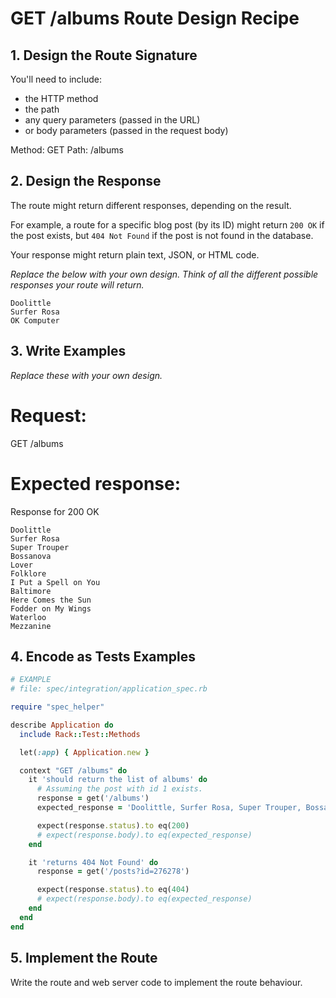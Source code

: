 # GET /albums Route Design Recipe

## 1. Design the Route Signature

You'll need to include:
  * the HTTP method
  * the path
  * any query parameters (passed in the URL)
  * or body parameters (passed in the request body)

Method: GET
Path: /albums

## 2. Design the Response

The route might return different responses, depending on the result.

For example, a route for a specific blog post (by its ID) might return `200 OK` if the post exists, but `404 Not Found` if the post is not found in the database.

Your response might return plain text, JSON, or HTML code. 

_Replace the below with your own design. Think of all the different possible responses your route will return._

```
Doolittle
Surfer Rosa
OK Computer
```

## 3. Write Examples

_Replace these with your own design._



# Request:

GET /albums

# Expected response:

Response for 200 OK

```
Doolittle
Surfer Rosa
Super Trouper
Bossanova
Lover
Folklore
I Put a Spell on You
Baltimore
Here Comes the Sun
Fodder on My Wings
Waterloo
Mezzanine
```

## 4. Encode as Tests Examples

```ruby
# EXAMPLE
# file: spec/integration/application_spec.rb

require "spec_helper"

describe Application do
  include Rack::Test::Methods

  let(:app) { Application.new }

  context "GET /albums" do
    it 'should return the list of albums' do
      # Assuming the post with id 1 exists.
      response = get('/albums')
      expected_response = 'Doolittle, Surfer Rosa, Super Trouper, Bossanova, Lover, Folklore, I Put a Spell on You, Baltimore, Here Comes the Sun, Fodder on My Wings,Waterloo, Mezzanine'

      expect(response.status).to eq(200)
      # expect(response.body).to eq(expected_response)
    end

    it 'returns 404 Not Found' do
      response = get('/posts?id=276278')

      expect(response.status).to eq(404)
      # expect(response.body).to eq(expected_response)
    end
  end
end
```

## 5. Implement the Route

Write the route and web server code to implement the route behaviour.